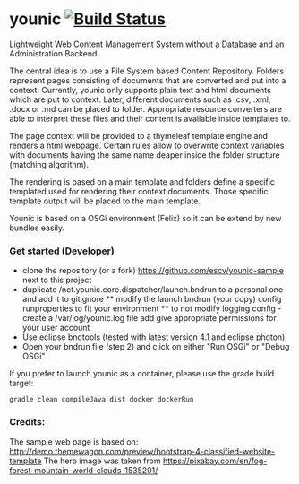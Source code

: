 # younic [![Build Status](https://travis-ci.org/escv/younic.svg?branch=master)](https://travis-ci.org/escv/younic)

Lightweight Web Content Management System without a Database and an Administration Backend

The central idea is to use a File System based Content Repository. Folders represent pages consisting of documents that are converted and put into a context.
Currently, younic only supports plain text and html documents which are put to context. Later, different documents such as .csv, .xml, .docx or .md can be placed to folder.
Appropriate resource converters are able to interpret these files and their content is available inside templates to.

The page context will be provided to a thymeleaf template engine and renders a html webpage. Certain rules allow to overwrite context variables with documents having the same name deaper inside the folder structure (matching algorithm).

The rendering is based on a main template and folders define a specific templated used for rendering their context documents. Those specific template output will be placed to the main template.

Younic is based on a OSGi environment (Felix) so it can be extend by new bundles easily.


### Get started (Developer)

* clone the repository (or a fork) https://github.com/escv/younic-sample next to this project
* duplicate /net.younic.core.dispatcher/launch.bndrun to a personal one and add it to gitignore
** modify the launch bndrun (your copy) config runproperties to fit your environment
** to not modify logging config - create a /var/log/younic.log file add give appropriate permissions for your user account
* Use eclipse bndtools (tested with latest version 4.1 and eclipse photon)
* Open your bndrun file (step 2) and click on either "Run OSGi" or "Debug OSGi"

If you prefer to launch younic as a container, please use the grade build target:
```
gradle clean compileJava dist docker dockerRun
```

### Credits:
The sample web page is based on: http://demo.themewagon.com/preview/bootstrap-4-classified-website-template
The hero image was taken from https://pixabay.com/en/fog-forest-mountain-world-clouds-1535201/
